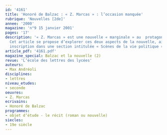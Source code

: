 ```yaml
---
id: '4161'
title: 'Honoré de Balzac : « Z. Marcas » : l’occasion manquée'
rubrique: 'Nouvelles [2de]'
annee: '2000'
magazine: 'n°9 15 janvier 2001'
pages: '17'
description: '« Z. Marcas » est une nouvelle « marginale » au  protagoniste « énigmatique ».
  Cet article se propose d’explorer ces deux aspects de la nouvelle, ainsi que son
  inscription dans une section intitulée « Scènes de la vie politique »…'
article_pdf: '4161.pdf'
magazine_special: Balzac et la nouvelle (2)
revue: 'L’école des lettres des lycées'
auteurs:
- Max Andréoli
disciplines:
- lettres
niveau_etudes:
- seconde
oeuvres:
- Z. Marcas
ecrivains:
- Honoré de Balzac
programmes:
- objet d’étude - le récit (roman ou nouvelle)
siecles:
- 19e siècle
---
```

